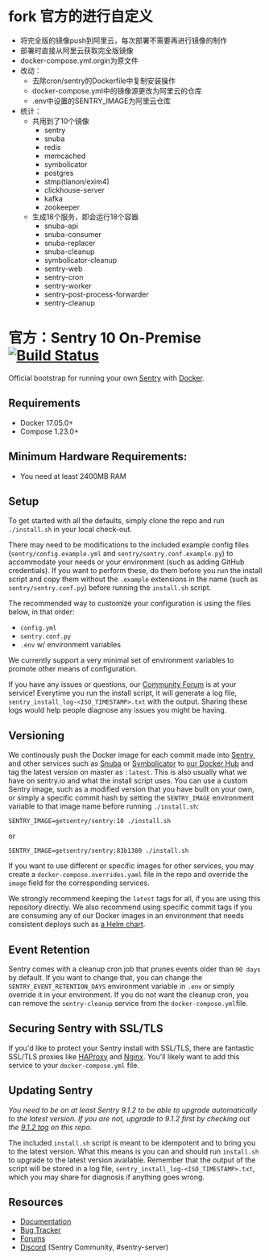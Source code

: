 # fork 官方的进行自定义
- 将完全版的镜像push到阿里云，每次部署不需要再进行镜像的制作
- 部署时直接从阿里云获取完全版镜像
- docker-compose.yml.orgin为原文件
- 改动：
    - 去除cron/sentry的Dockerfile中复制安装操作
    - docker-compose.yml中的镜像源更改为阿里云的仓库
    - .env中设置的SENTRY_IMAGE为阿里云仓库
- 统计：
    - 共用到了10个镜像
        - sentry
        - snuba
        - redis
        - memcached
        - symbolicator
        - postgres
        - stmp(tianon/exim4)
        - clickhouse-server
        - kafka
        - zookeeper
    - 生成18个服务，即会运行18个容器
        - snuba-api
        - snuba-consumer
        - snuba-replacer
        - snuba-cleanup
        - symbolicator-cleanup
        - sentry-web
        - sentry-cron
        - sentry-worker
        - sentry-post-process-forwarder
        - sentry-cleanup

        
# 官方：Sentry 10 On-Premise [![Build Status][build-status-image]][build-status-url]

Official bootstrap for running your own [Sentry](https://sentry.io/) with [Docker](https://www.docker.com/).

## Requirements

 * Docker 17.05.0+
 * Compose 1.23.0+

## Minimum Hardware Requirements:

 * You need at least 2400MB RAM

## Setup

To get started with all the defaults, simply clone the repo and run `./install.sh` in your local check-out.

There may need to be modifications to the included example config files (`sentry/config.example.yml` and `sentry/sentry.conf.example.py`) to accommodate your needs or your environment (such as adding GitHub credentials). If you want to perform these, do them before you run the install script and copy them without the `.example` extensions in the name (such as `sentry/sentry.conf.py`) before running the `install.sh` script.

The recommended way to customize your configuration is using the files below, in that order:

 * `config.yml`
 * `sentry.conf.py`
 * `.env` w/ environment variables

We currently support a very minimal set of environment variables to promote other means of configuration.

If you have any issues or questions, our [Community Forum](https://forum.sentry.io/c/on-premise) is at your service! Everytime you run the install script, it will generate a log file, `sentry_install_log-<ISO_TIMESTAMP>.txt` with the output. Sharing these logs would help people diagnose any issues you might be having.

## Versioning

We continously push the Docker image for each commit made into [Sentry](https://github.com/getsentry/sentry), and other services such as [Snuba](https://github.com/getsentry/snuba) or [Symbolicator](https://github.com/getsentry/symbolicator) to [our Docker Hub](https://hub.docker.com/u/getsentry) and tag the latest version on master as `:latest`. This is also usually what we have on sentry.io and what the install script uses. You can use a custom Sentry image, such as a modified version that you have built on your own, or simply a specific commit hash by setting the `SENTRY_IMAGE` environment variable to that image name before running `./install.sh`:

```shell
SENTRY_IMAGE=getsentry/sentry:10 ./install.sh
```

or

```shell
SENTRY_IMAGE=getsentry/sentry:83b1380 ./install.sh
```

If you want to use different or specific images for other services, you may create a `docker-compose.overrides.yaml` file in the repo and override the `image` field for the corresponding services.

We strongly recommend keeping the `latest` tags for all, if you are using this repository directly. We also recommend using specific commit tags if you are consuming any of our Docker images in an environment that needs consistent deploys such as [a Helm chart](https://github.com/helm/charts/tree/master/stable/sentry).

## Event Retention

Sentry comes with a cleanup cron job that prunes events older than `90 days` by default. If you want to change that, you can change the `SENTRY_EVENT_RETENTION_DAYS` environment variable in `.env` or simply override it in your environment. If you do not want the cleanup cron, you can remove the `sentry-cleanup` service from the `docker-compose.yml`file.

## Securing Sentry with SSL/TLS

If you'd like to protect your Sentry install with SSL/TLS, there are
fantastic SSL/TLS proxies like [HAProxy](http://www.haproxy.org/)
and [Nginx](http://nginx.org/). You'll likely want to add this service to your `docker-compose.yml` file.

## Updating Sentry

_You need to be on at least Sentry 9.1.2 to be able to upgrade automatically to the latest version. If you are not, upgrade to 9.1.2 first by checking out the [9.1.2 tag](https://github.com/getsentry/onpremise/tree/9.1.2) on this repo._

The included `install.sh` script is meant to be idempotent and to bring you to the latest version. What this means is you can and should run `install.sh` to upgrade to the latest version available. Remember that the output of the script will be stored in a log file, `sentry_install_log-<ISO_TIMESTAMP>.txt`, which you may share for diagnosis if anything goes wrong.

## Resources

 * [Documentation](https://docs.sentry.io/server/)
 * [Bug Tracker](https://github.com/getsentry/onpremise/issues)
 * [Forums](https://forum.sentry.io/c/on-premise)
 * [Discord](https://discord.gg/mg5V76F) (Sentry Community, #sentry-server)


[build-status-image]: https://api.travis-ci.com/getsentry/onpremise.svg?branch=master
[build-status-url]: https://travis-ci.com/getsentry/onpremise

